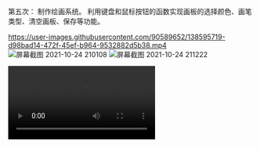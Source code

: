 第五次：
制作绘画系统。
利用键盘和鼠标按钮的函数实现画板的选择颜色、画笔类型、清空画板、保存等功能。

https://user-images.githubusercontent.com/90589652/138595719-d98bad14-472f-45ef-b964-9532882d5b38.mp4
![屏幕截图 2021-10-24 210108](https://user-images.githubusercontent.com/90589652/138595484-9e207d9c-80c6-41f9-a0ed-fd2d0510c718.jpg)
![屏幕截图 2021-10-24 211222](https://user-images.githubusercontent.com/90589652/138595751-50bec4ba-32d8-47c0-b3a4-ecc2b2ec596a.jpg)


![视频](https://user-images.githubusercontent.com/90589652/138595991-5fcf8ae0-9369-45b0-b11a-bad96346a0f9.mp4)


